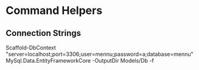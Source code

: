 ﻿# Command Helpers

## Connection Strings
Scaffold-DbContext "server=localhost;port=3306;user=mennu;password=a;database=mennu" MySql.Data.EntityFrameworkCore -OutputDir Models/Db -f
